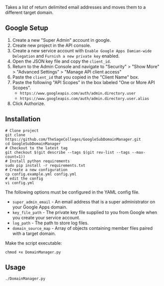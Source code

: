Takes a list of return delimited email addresses and moves them to a different target domain.

## Google Setup

1. Create a new "Super Admin" account in google.
2. Create new project in the API console.
3. Create a new service account with `Enable Google Apps Damian-wide Delegation` and `Furnish a new private key` enabled.
4. Open the JSON key file and copy the `client_id`.
5. Return to the Admin Console and navigate to "Security" > "Show More" > "Advanced Settings" > "Manage API client access"
6. Paste the `client_id` that you copied in the "Client Name" box.
7. Paste the following "API Scopes" in the box labeled "One or More API Scopes".
    * `https://www.googleapis.com/auth/admin.directory.user`
    * `https://www.googleapis.com/auth/admin.directory.user.alias`
8. Click Authorize.

## Installation

```shell
# Clone project
git clone https://github.com/TheSageColleges/GoogleSubDomainManager.git
cd GoogleSubDomainManager
# Checkout to the latest tag
git checkout $(git describe --tags $(git rev-list --tags --max-count=1))
# Install python requirements
sudo pip install -r requirements.txt
# Create a new configuration
cp config.example.yml config.yml
# edit the config
vi config.yml
```

The following options must be configured in the YAML config file.

* `super_admin_email` - An email address that is a super administrator on your Google Apps domain.
* `key_file_path` - The private key file supplied to you from Google when you create your service account.
* `log_path` - The path to store log files.
* `domain_source_map` - Array of objects containing member files paired with a target domain.

Make the script executable:

```shell
chmod +x DomainManager.py
```

## Usage

```
./DomainManager.py
```